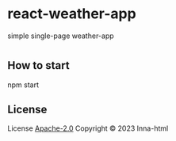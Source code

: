 # react-weather-app
simple single-page weather-app

#

## How to start
npm start

## License
License [Apache-2.0](https://www.apache.org/licenses/LICENSE-2.0) Copyright © 2023 Inna-html
